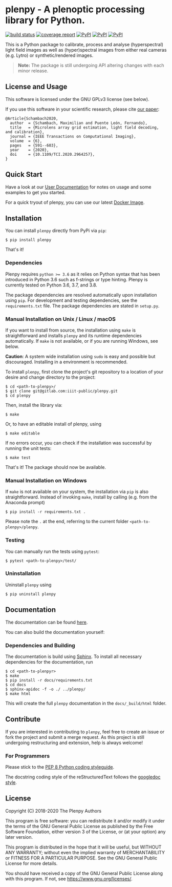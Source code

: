 # plenpy - A plenoptic processing library for Python.

[![build status](https://gitlab.com/iiit-public/plenpy/badges/master/pipeline.svg)](https://gitlab.com/iiit-public/plenpy/commits/master)
[![coverage report](https://gitlab.com/iiit-public/plenpy/badges/master/coverage.svg)](https://gitlab.com/iiit-public/plenpy/commits/master)
[![PyPI](https://img.shields.io/pypi/v/plenpy.svg)](https://pypi.org/project/plenpy/#description)
[![PyPI](https://img.shields.io/pypi/pyversions/plenpy.svg)](https://pypi.org/project/plenpy/#description)
[![PyPI](https://img.shields.io/pypi/status/plenpy.svg)](https://pypi.org/project/plenpy/#description)


This is a Python package to calibrate, process and analyse
(hyperspectral) light field images as well as (hyper)spectral images
from either real cameras (e.g. Lytro) or synthetic/rendered images.


>**Note:** The package is still undergoing API altering changes with each minor release.  
     

## License and Usage

This software is licensed under the GNU GPLv3 license (see below).

If you use this software in your scientific research, please cite [our paper](https://doi.org/10.1109/TCI.2020.2964257):


    @Article{Schambach2020,
      author  = {Schambach, Maximilian and Puente León, Fernando},
      title   = {Microlens array grid estimation, light field decoding, and calibration},
      journal = {IEEE Transactions on Computational Imaging},
      volume  = {6},
      pages   = {591--603},
      year    = {2020},
      doi     = {10.1109/TCI.2020.2964257},
    }


## Quick Start
Have a look at our [User Documentation](https://iiit-public.gitlab.io/plenpy/user-doc.html) 
for notes on usage and some examples to get you started.

For a quick tryout of plenpy, you can use our latest 
[Docker Image](https://hub.docker.com/r/plenpy/plenpy).



## Installation

You can install ``plenpy`` directly from PyPi via ``pip``:


    $ pip install plenpy


That's it!


### Dependencies
Plenpy requires `python >= 3.6` as it relies on Python syntax that has
been introduced in Python 3.6 such as f-strings or type hinting.
Plenpy is currently tested on Python 3.6, 3.7, and 3.8.

The package dependencies are resolved automatically upon installation using `pip`.
For development and testing dependencies, see the ``requirements.txt`` file.
The package dependencies are stated in ``setup.py``.
 

### Manual Installation on Unix / Linux / macOS

If you want to install from source, the installation using `make` is straightforward and installs
`plenpy` and its runtime dependencies automatically.
If ``make`` is not available, or if you are running Windows, see below.


**Caution**: A system wide installation using ``sudo`` is easy and possible but
discouraged. Installing in a environment is recommended.

To install `plenpy`, first clone the project's git repository to
a location of your desire and change directory to the project:

    $ cd <path-to-plenpy>/
    $ git clone git@gitlab.com:iiit-public/plenpy.git
    $ cd plenpy

Then, install the library via:

    $ make

Or, to have an editable install of plenpy, using

    $ make editable

If no errors occur, you can check if the installation was successful
by running the unit tests:

    $ make test

That's it! The package should now be available.


### Manual Installation on Windows

If `make` is not available on your system, the installation via `pip`
is also straightforward. Instead of invoking `make`,
install by calling (e.g. from the Anaconda prompt)

    $ pip install -r requirements.txt .

Please note the `.` at the end, referring to the current folder
`<path-to-plenpy>/plenpy`. 


### Testing

You can manually run the tests using `pytest`:

    $ pytest <path-to-plenpy>/test/



### Uninstallation
Uninstall ``plenpy`` using

    $ pip uninstall plenpy



## Documentation

The documentation can be found [here](https://iiit-public.gitlab.io/plenpy).

You can also build the documentation yourself:

### Dependencies and Building

The documentation is build using [Sphinx](http://www.sphinx-doc.org/en/stable/).
To install all necessary dependencies for the documentation, run

    $ cd <path-to-plenpyr>
    $ make
    $ pip install -r docs/requirements.txt
    $ cd docs
    $ sphinx-apidoc -f -o ./ ../plenpy/
    $ make html
    
This will create the full `plenpy` documentation in the 
`docs/_build/html` folder.



## Contribute
If you are interested in contributing to ``plenpy``, feel free to create an issue or
fork the project and submit a merge request. As this project is still undergoing
restructuring and extension, help is always welcome!


### For Programmers

Please stick to the 
[PEP 8 Python coding styleguide](https://www.python.org/dev/peps/pep-0008/).

The docstring coding style of the reStructuredText follows the 
[googledoc style](https://sphinxcontrib-napoleon.readthedocs.io/en/latest/example_google.html).



## License

Copyright (C) 2018-2020  The Plenpy Authors

This program is free software: you can redistribute it and/or modify
it under the terms of the GNU General Public License as published by
the Free Software Foundation, either version 3 of the License, or
(at your option) any later version.

This program is distributed in the hope that it will be useful,
but WITHOUT ANY WARRANTY; without even the implied warranty of
MERCHANTABILITY or FITNESS FOR A PARTICULAR PURPOSE.  See the
GNU General Public License for more details.

You should have received a copy of the GNU General Public License
along with this program.  If not, see <https://www.gnu.org/licenses/>.
